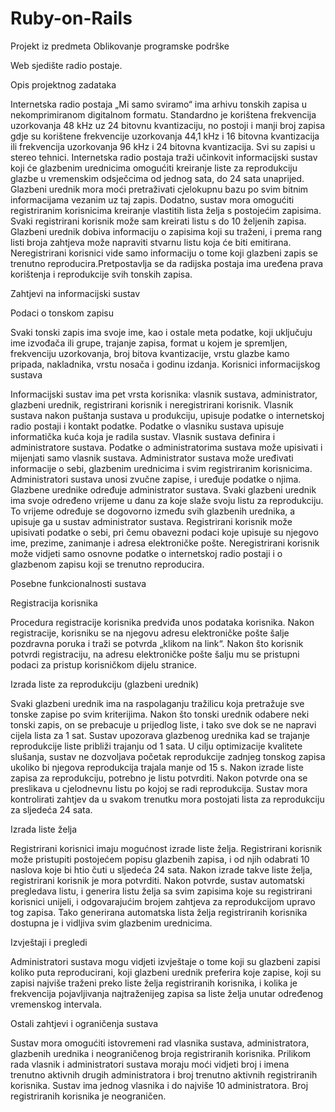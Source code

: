 # Ruby-on-Rails
Projekt iz predmeta Oblikovanje programske podrške

Web sjedište radio postaje.

Opis projektnog zadataka

Internetska radio postaja „Mi samo sviramo“ ima arhivu tonskih zapisa u nekomprimiranom
digitalnom formatu. Standardno je korištena frekvencija uzorkovanja 48 kHz uz 24 bitovnu
kvantizaciju, no postoji i manji broj zapisa gdje su korištene frekvencije uzorkovanja
44,1 kHz i 16 bitovna kvantizacija ili frekvencija uzorkovanja 96 kHz i 24 bitovna
kvantizacija. Svi su zapisi u stereo tehnici.
Internetska radio postaja traži učinkovit informacijski sustav koji će glazbenim urednicima
omogućiti kreiranje liste za reprodukciju glazbe u vremenskim odsječcima od jednog sata, do
24 sata unaprijed. Glazbeni urednik mora moći pretraživati cjelokupnu bazu po svim bitnim
informacijama vezanim uz taj zapis. Dodatno, sustav mora omogućiti registriranim
korisnicima kreiranje vlastitih lista želja s postojećim zapisima. Svaki registrirani korisnik
može sam kreirati listu s do 10 željenih zapisa. Glazbeni urednik dobiva informaciju o
zapisima koji su traženi, i prema rang listi broja zahtjeva može napraviti stvarnu listu koja će
biti emitirana. Neregistrirani korisnici vide samo informaciju o tome koji glazbeni zapis se
trenutno reproducira.Pretpostavlja se da radijska postaja ima uređena prava korištenja i
reprodukcije svih tonskih zapisa.

Zahtjevi na informacijski sustav

Podaci o tonskom zapisu

Svaki tonski zapis ima svoje ime, kao i ostale meta podatke, koji uključuju ime izvođača ili
grupe, trajanje zapisa, format u kojem je spremljen, frekvenciju uzorkovanja, broj bitova
kvantizacije, vrstu glazbe kamo pripada, nakladnika, vrstu nosača i godinu izdanja.
Korisnici informacijskog sustava

Informacijski sustav ima pet vrsta korisnika: vlasnik sustava, administrator, glazbeni urednik,
registrirani korisnik i neregistrirani korisnik.
Vlasnik sustava nakon puštanja sustava u produkciju, upisuje podatke o internetskoj radio
postaji i kontakt podatke. Podatke o vlasniku sustava upisuje informatička kuća koja je radila
sustav. Vlasnik sustava definira i administratore sustava. Podatke o administratorima sustava
može upisivati i mijenjati samo vlasnik sustava.
Administrator sustava može uređivati informacije o sebi, glazbenim urednicima i svim
registriranim korisnicima. Administratori sustava unosi zvučne zapise, i uređuje podatke o
njima.
Glazbene urednike određuje administrator sustava. Svaki glazbeni urednik ima svoje
određeno vrijeme u danu za koje slaže svoju listu za reprodukciju. To vrijeme određuje se
dogovorno između svih glazbenih urednika, a upisuje ga u sustav administrator sustava.
Registrirani korisnik može upisivati podatke o sebi, pri čemu obavezni podaci koje upisuje su
njegovo ime, prezime, zanimanje i adresa elektroničke pošte.
Neregistrirani korisnik može vidjeti samo osnovne podatke o internetskoj radio postaji i o
glazbenom zapisu koji se trenutno reproducira.

Posebne funkcionalnosti sustava

Registracija korisnika

Procedura registracije korisnika predviđa unos podataka korisnika. Nakon registracije,
korisniku se na njegovu adresu elektroničke pošte šalje pozdravna poruka i traži se potvrda
„klikom na link“. Nakon što korisnik potvrdi registraciju, na adresu elektroničke pošte šalju
mu se pristupni podaci za pristup korisničkom dijelu stranice.

Izrada liste za reprodukciju (glazbeni urednik)

Svaki glazbeni urednik ima na raspolaganju tražilicu koja pretražuje sve tonske zapise po
svim kriterijima. Nakon što tonski urednik odabere neki tonski zapis, on se prebacuje u
prijedlog liste, i tako sve dok se ne napravi cijela lista za 1 sat. Sustav upozorava glazbenog
urednika kad se trajanje reprodukcije liste približi trajanju od 1 sata. U cilju optimizacije
kvalitete slušanja, sustav ne dozvoljava početak reprodukcije zadnjeg tonskog zapisa ukoliko
bi njegova reprodukcija trajala manje od 15 s. Nakon izrade liste zapisa za reprodukciju,
potrebno je listu potvrditi. Nakon potvrde ona se preslikava u cjelodnevnu listu po kojoj se
radi reprodukcija. Sustav mora kontrolirati zahtjev da u svakom trenutku mora postojati lista
za reprodukciju za sljedeća 24 sata.

Izrada liste želja

Registrirani korisnici imaju mogućnost izrade liste želja. Registrirani korisnik može pristupiti
postojećem popisu glazbenih zapisa, i od njih odabrati 10 naslova koje bi htio čuti u sljedeća
24 sata. Nakon izrade takve liste želja, registrirani korisnik je mora potvrditi. Nakon potvrde,
sustav automatski pregledava listu, i generira listu želja sa svim zapisima koje su registrirani
korisnici unijeli, i odgovarajućim brojem zahtjeva za reprodukcijom upravo tog zapisa. Tako
generirana automatska lista želja registriranih korisnika dostupna je i vidljiva svim glazbenim
urednicima.

Izvještaji i pregledi

Administratori sustava mogu vidjeti izvještaje o tome koji su glazbeni zapisi koliko puta
reproducirani, koji glazbeni urednik preferira koje zapise, koji su zapisi najviše traženi preko
liste želja registriranih korisnika, i kolika je frekvencija pojavljivanja najtraženijeg zapisa sa
liste želja unutar određenog vremenskog intervala.

Ostali zahtjevi i ograničenja sustava

Sustav mora omogućiti istovremeni rad vlasnika sustava, administratora, glazbenih urednika i
neograničenog broja registriranih korisnika. Prilikom rada vlasnik i administratori sustava
moraju moći vidjeti broj i imena trenutno aktivnih drugih administratora i broj trenutno
aktivnih registriranih korisnika.
Sustav ima jednog vlasnika i do najviše 10 administratora. Broj registriranih korisnika je
neograničen.
